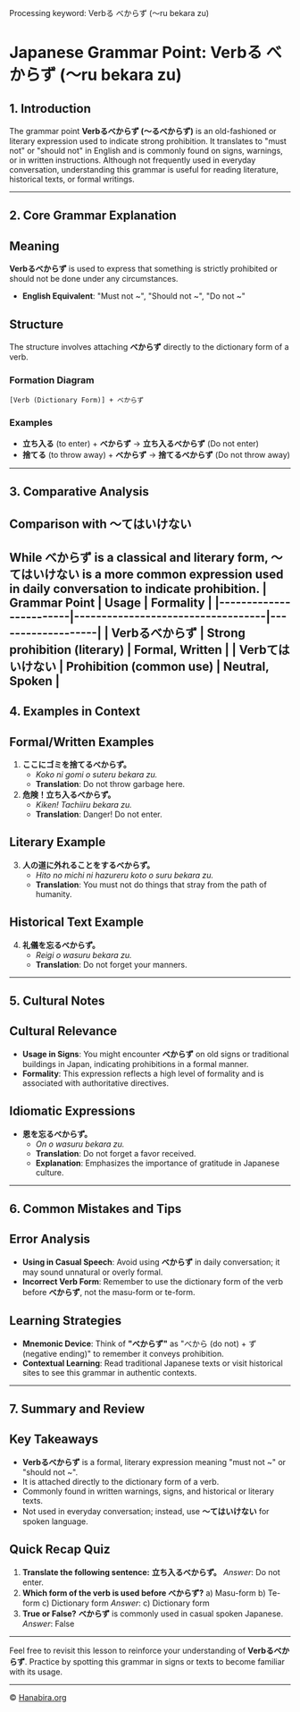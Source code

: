 Processing keyword: Verbる べからず (〜ru bekara zu)
# Japanese Grammar Point: Verbる べからず (〜ru bekara zu)

## 1. Introduction
The grammar point **Verbるべからず (～るべからず)** is an old-fashioned or literary expression used to indicate strong prohibition. It translates to "must not" or "should not" in English and is commonly found on signs, warnings, or in written instructions. Although not frequently used in everyday conversation, understanding this grammar is useful for reading literature, historical texts, or formal writings.

---
## 2. Core Grammar Explanation
## Meaning
**Verbるべからず** is used to express that something is strictly prohibited or should not be done under any circumstances.
- **English Equivalent**: "Must not ~", "Should not ~", "Do not ~"
## Structure
The structure involves attaching **べからず** directly to the dictionary form of a verb.
### Formation Diagram
```
[Verb (Dictionary Form)] + べからず
```
### Examples
- **立ち入る** (to enter) + **べからず** → **立ち入るべからず** (Do not enter)
- **捨てる** (to throw away) + **べからず** → **捨てるべからず** (Do not throw away)
---
## 3. Comparative Analysis
## Comparison with 〜てはいけない
While **べからず** is a classical and literary form, **〜てはいけない** is a more common expression used in daily conversation to indicate prohibition.
| Grammar Point          | Usage                             | Formality         |
|------------------------|-----------------------------------|-------------------|
| **Verbるべからず**     | Strong prohibition (literary)      | Formal, Written   |
| **Verbてはいけない**   | Prohibition (common use)          | Neutral, Spoken   |
---
## 4. Examples in Context
## Formal/Written Examples
1. **ここにゴミを捨てるべからず。**
   - *Koko ni gomi o suteru bekara zu.*
   - **Translation**: Do not throw garbage here.
2. **危険！立ち入るべからず。**
   - *Kiken! Tachiiru bekara zu.*
   - **Translation**: Danger! Do not enter.
## Literary Example
3. **人の道に外れることをするべからず。**
   - *Hito no michi ni hazureru koto o suru bekara zu.*
   - **Translation**: You must not do things that stray from the path of humanity.
## Historical Text Example
4. **礼儀を忘るべからず。**
   - *Reigi o wasuru bekara zu.*
   - **Translation**: Do not forget your manners.
---
## 5. Cultural Notes
## Cultural Relevance
- **Usage in Signs**: You might encounter **べからず** on old signs or traditional buildings in Japan, indicating prohibitions in a formal manner.
- **Formality**: This expression reflects a high level of formality and is associated with authoritative directives.
## Idiomatic Expressions
- **恩を忘るべからず。**
  - *On o wasuru bekara zu.*
  - **Translation**: Do not forget a favor received.
  - **Explanation**: Emphasizes the importance of gratitude in Japanese culture.
---
## 6. Common Mistakes and Tips
## Error Analysis
- **Using in Casual Speech**: Avoid using **べからず** in daily conversation; it may sound unnatural or overly formal.
- **Incorrect Verb Form**: Remember to use the dictionary form of the verb before **べからず**, not the masu-form or te-form.
## Learning Strategies
- **Mnemonic Device**: Think of **"べからず"** as "べから (do not) + ず (negative ending)" to remember it conveys prohibition.
- **Contextual Learning**: Read traditional Japanese texts or visit historical sites to see this grammar in authentic contexts.
---
## 7. Summary and Review
## Key Takeaways
- **Verbるべからず** is a formal, literary expression meaning "must not ~" or "should not ~".
- It is attached directly to the dictionary form of a verb.
- Commonly found in written warnings, signs, and historical or literary texts.
- Not used in everyday conversation; instead, use **〜てはいけない** for spoken language.
## Quick Recap Quiz
1. **Translate the following sentence:**
   **立ち入るべからず。**
   *Answer*: Do not enter.
2. **Which form of the verb is used before べからず?**
   a) Masu-form
   b) Te-form
   c) Dictionary form
   *Answer*: c) Dictionary form
3. **True or False?**
   **べからず** is commonly used in casual spoken Japanese.
   *Answer*: False
---
Feel free to revisit this lesson to reinforce your understanding of **Verbるべからず**. Practice by spotting this grammar in signs or texts to become familiar with its usage.


---

© [Hanabira.org](https://hanabira.org)
